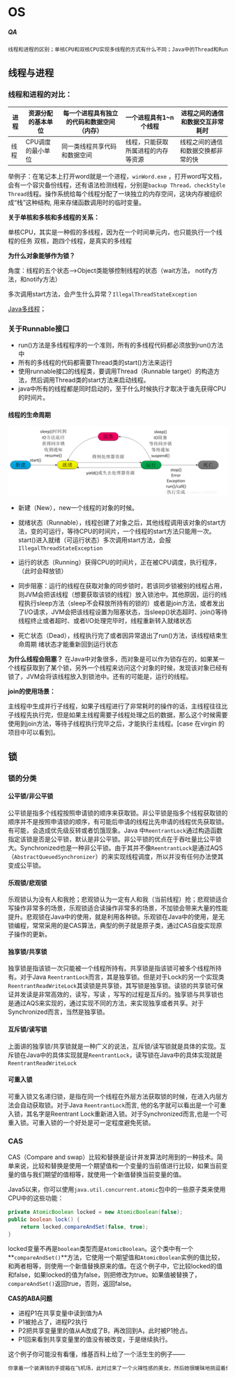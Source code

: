 # OS

##### QA

~~~md
线程和进程的区别；单核CPU和双核CPU实现多线程的方式有什么不同；Java中的Thread和Runnable之间的关系；线程的5个生命周期；线程阻塞有哪些原因；sleep()和wait()方法的区别；join()，yield()方法的作用；理解锁：例如公平锁，非公平锁，两者的优势；乐观锁，悲观锁，两者的使用场景；共享锁和独享锁的区别；读写锁，互斥锁和共享独享锁之间的区别；
~~~

## 线程与进程

### 线程和进程的对比：

| 进程 | 资源分配的基本单位 | 每一个进程具有独立的代码和数据空间（内存） | 一个进程具有1~n个线程              | 进程之间的通信和数据交互非常耗时   |
| ---- | ------------------ | ------------------------------------------ | ---------------------------------- | ---------------------------------- |
| 线程 | CPU调度的最小单位  | 同一类线程共享代码和数据空间               | 线程，只能获取所属进程的内存等资源 | 线程之间的通信和数据交换都非常的快 |

举例子：在笔记本上打开word就是一个进程，`winWord.exe` ，打开word写文档，会有一个容灾备份线程，还有语法检测线程，分别是`backup Thread，checkStyle Thread`线程。操作系统给每个线程分配了一块独立的内存空间，这块内存被组织成“栈”这种结构, 用来存储函数调用时的临时变量。

**关于单核和多核和多线程的关系：**

单核CPU，其实是一种假的多线程，因为在一个时间单元内，也只能执行一个线程的任务 双核，跑四个线程，是真实的多线程

**为什么对象能够作为锁？**

角度：线程的五个状态—>Object类能够控制线程的状态（wait方法， notify方法，和notify方法）

多次调用start方法，会产生什么异常？`IllegalThreadStateException`

[Java多线程](<https://blog.csdn.net/qq_31807385/article/details/83035334>)；

### 关于Runnable接口

* run()方法是多线程程序的一个准则，所有的多线程代码都必须放到run()方法中
* 所有的多线程的代码都需要Thread类的start()方法来运行
* 使用runnable接口的线程类，要调用Thread（Runnable target）的构造方法，然后调用Thread类的start方法来启动线程。
* java中所有的线程都是同时启动的，至于什么时候执行才取决于谁先获得CPU的时间片。

#### 线程的生命周期

![](img/os/1.png)

* 新建（New），new一个线程的对象的时候。

* 就绪状态（Runnable），线程创建了对象之后，其他线程调用该对象的start方法，变的可运行，等待CPU的时间片，一个线程的start方法只能用一次。start()进入就绪（可运行状态）多次调用start方法，会报`IllegalThreadStateException`
* 运行的状态（Running）获得CPU的时间片，正在被CPU调度，执行程序，（此时会释放锁）
* 同步阻塞：运行的线程在获取对象的同步锁时，若该同步锁被别的线程占用，则JVM会把该线程（想要获取该锁的线程）放入锁池中。其他原因，运行的线程执行sleep方法（sleep不会释放所持有的锁的）或者是join方法，或者发出了I/O请求，JVM会把该线程设置为阻塞状态，当sleep()状态超时、join()等待线程终止或者超时、或者I/O处理完毕时，线程重新转入就绪状态

* 死亡状态（Dead），线程执行完了或者因异常退出了run()方法，该线程结束生命周期 绪状态才能重新回到运行状态

**为什么线程会阻塞？** 在Java中对象很多，而对象是可以作为锁存在的，如果某一个线程获取到了某个锁，另外一个线程来访问这个对象的时候，发现该对象已经有锁了，JVM会将该线程放入到锁池中。还有的可能是，运行的线程。

**join的使用场景：**

主线程中生成并行子线程，如果子线程进行了非常耗时的操作的话，主线程往往比子线程先执行完，但是如果主线程需要子线程处理之后的数据，那么这个时候需要使用到join方法，等待子线程执行完毕之后，才能执行主线程。[case 在virgin 的项目中可以看到]。

## 锁

### 锁的分类

#### 公平锁/非公平锁

公平锁是指多个线程按照申请锁的顺序来获取锁。非公平锁是指多个线程获取锁的顺序并不是按照申请锁的顺序，有可能后申请的线程比先申请的线程优先获取锁。有可能，会造成优先级反转或者饥饿现象。Java 中`ReentrantLock`通过构造函数指定该锁是否是公平锁，默认是非公平锁。非公平锁的优点在于吞吐量比公平锁大。Synchronized也是一种非公平锁。由于其并不像`ReentrantLock`是通过AQS（`AbstractQueuedSynchronizer`）的来实现线程调度，所以并没有任何办法使其变成公平锁。

#### 乐观锁/悲观锁

乐观锁认为没有人和我抢；悲观锁认为一定有人和我（当前线程）抢；悲观锁适合写操作非常多的场景，乐观锁适合读操作非常多的场景，不加锁会带来大量的性能提升。悲观锁在Java中的使用，就是利用各种锁。乐观锁在Java中的使用，是无锁编程，常常采用的是CAS算法，典型的例子就是原子类，通过CAS自旋实现原子操作的更新。

#### 独享锁/共享锁

独享锁是指该锁一次只能被一个线程所持有。共享锁是指该锁可被多个线程所持有。对于Java `ReentrantLock`而言，其是独享锁。但是对于Lock的另一个实现类`ReentrantReadWriteLock`其读锁是共享锁，其写锁是独享锁。读锁的共享锁可保证并发读是非常高效的，读写，写读 ，写写的过程是互斥的。独享锁与共享锁也是通过AQS来实现的，通过实现不同的方法，来实现独享或者共享。对于Synchronized而言，当然是独享锁。

#### 互斥锁/读写锁

上面讲的独享锁/共享锁就是一种广义的说法，互斥锁/读写锁就是具体的实现。互斥锁在Java中的具体实现就是`ReentrantLock`，读写锁在Java中的具体实现就是`ReentrantReadWriteLock`

#### 可重入锁

可重入锁又名递归锁，是指在同一个线程在外层方法获取锁的时候，在进入内层方法会自动获取锁。对于Java `ReentrantLock`而言, 他的名字就可以看出是一个可重入锁，其名字是Reentrant Lock重新进入锁。对于Synchronized而言,也是一个可重入锁。可重入锁的一个好处是可一定程度避免死锁。

### CAS

CAS（Compare and swap）比较和替换是设计并发算法时用到的一种技术。简单来说，比较和替换是使用一个期望值和一个变量的当前值进行比较，如果当前变量的值与我们期望的值相等，就使用一个新值替换当前变量的值。

Java5以来，你可以使用`java.util.concurrent.atomic`包中的一些原子类来使用CPU中的这些功能：

```java
private AtomicBoolean locked = new AtomicBoolean(false);
public boolean lock() {
    return locked.compareAndSet(false, true);
}
```

locked变量不再是`boolean`类型而是`AtomicBoolean`。这个类中有一个**`compareAndSet()`**方法，它使用一个期望值和`AtomicBoolean`实例的值比较，和两者相等，则使用一个新值替换原来的值。在这个例子中，它比较locked的值和false，如果locked的值为false，则把修改为true。如果值被替换了，`compareAndSet()`返回true，否则，返回false。

**CAS的ABA问题**

* 进程P1在共享变量中读到值为A
* P1被抢占了，进程P2执行
* P2把共享变量里的值从A改成了B，再改回到A，此时被P1抢占。
* P1回来看到共享变量里的值没有被改变，于是继续执行。

这个例子你可能没有看懂，维基百科上给了一个活生生的例子——

```markdown
你拿着一个装满钱的手提箱在飞机场，此时过来了一个火辣性感的美女，然后她很暖昧地挑逗着你，并趁你不注意的时候，把用一个一模一样的手提箱和你那装满钱的箱子调了个包，然后就离开了，你看到你的手提箱还在那，于是就提着手提箱去赶飞机去了。
```







